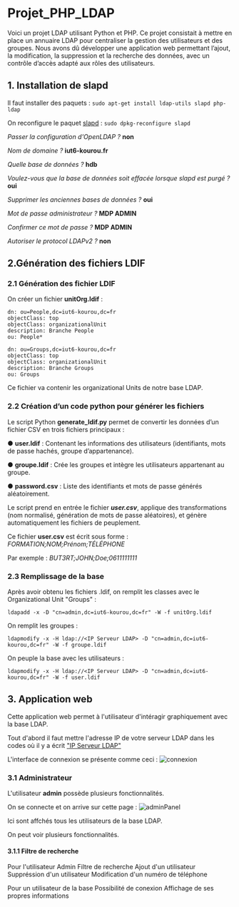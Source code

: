 # Projet_PHP_LDAP

Voici un projet LDAP utilisant Python et PHP. Ce projet consistait à mettre en place un annuaire LDAP pour centraliser la gestion des utilisateurs et des groupes. Nous avons dû développer une application web permettant l’ajout, la modification, la suppression et la recherche des données, avec un contrôle d’accès adapté aux rôles des utilisateurs.

## 1. Installation de slapd

Il faut installer des paquets : ```sudo apt-get install ldap-utils slapd php-ldap```

On reconfigure le paquet <u>slapd</u> : ```sudo dpkg-reconfigure slapd```


*Passer la configuration d'OpenLDAP ?* **non**

*Nom de domaine ?* **iut6-kourou.fr**

*Quelle base de données ?* **hdb**

*Voulez-vous que la base de données soit effacée lorsque
slapd est purgé ?* **oui**

*Supprimer les anciennes bases de données ?* **oui**

*Mot de passe administrateur ?* **MDP ADMIN**

*Confirmer ce mot de passe ?* **MDP ADMIN**

*Autoriser le protocol LDAPv2 ?* **non**

## 2.Génération des fichiers LDIF

### 2.1 Génération des fichier LDIF

On créer un fichier **unitOrg.ldif** :
```
dn: ou=People,dc=iut6-kourou,dc=fr
objectClass: top
objectClass: organizationalUnit
description: Branche People
ou: People*

dn: ou=Groups,dc=iut6-kourou,dc=fr
objectClass: top
objectClass: organizationalUnit
description: Branche Groups
ou: Groups
```
Ce fichier va contenir les organizational Units de notre base LDAP.

### 2.2 Création d’un code python pour générer les fichiers

Le script Python **generate_ldif.py** permet de convertir les données
d’un fichier CSV en trois fichiers principaux :

● **user.ldif** : Contenant les informations des utilisateurs (identifiants, mots de passe hachés, groupe d’appartenance).

● **groupe.ldif** : Crée les groupes et intègre les utilisateurs appartenant au groupe.

● **password.csv** : Liste des identifiants et mots de passe générés aléatoirement.

Le script prend en entrée le fichier ***user.csv***, applique des transformations
(nom normalisé, génération de mots de passe aléatoires), et génère
automatiquement les fichiers de peuplement.

Ce fichier **user.csv** est écrit sous forme : *FORMATION;NOM;Prénom;TÉLÉPHONE*

Par exemple : *BUT3RT;JOHN;Doe;0611111111*

### 2.3 Remplissage de la base

Après avoir obtenu les fichiers .ldif, on remplit les classes avec le Organizational Unit "Groups" : 
```
ldapadd -x -D "cn=admin,dc=iut6-kourou,dc=fr" -W -f unitOrg.ldif
```
On remplit les groupes :
```
ldapmodify -x -H ldap://<IP Serveur LDAP> -D "cn=admin,dc=iut6-kourou,dc=fr" -W -f groupe.ldif
```
On peuple la base avec les utilisateurs : 
```
ldapmodify -x -H ldap://<IP Serveur LDAP> -D "cn=admin,dc=iut6-kourou,dc=fr" -W -f user.ldif
```
## 3. Application web

Cette application web permet à l'utilisateur d'intéragir graphiquement avec la base LDAP.

Tout d'abord il faut mettre l'adresse IP de votre serveur LDAP dans les codes où il y a écrit <u>"IP Serveur LDAP"</u>

L'interface de connexion se présente comme ceci : 
![connexion](https://github.com/user-attachments/assets/7279bc84-6f87-4a86-a009-b64d705730f2)

### 3.1 Administrateur

L'utilisateur **admin** possède plusieurs fonctionnalités.

On se connecte et on arrive sur cette page : 
![adminPanel](https://github.com/user-attachments/assets/d7b83268-faf3-4ca7-9661-fa9cbabe518c)

Ici sont affchés tous les utilisateurs de la base LDAP.

On peut voir plusieurs fonctionnalités.

#### 3.1.1 Filtre de recherche


Pour l'utilisateur Admin
Filtre de recherche 
Ajout d'un utilisateur 
Suppréssion d'un utilisateur
Modification d'un numéro de téléphone

Pour un utilisateur de la base 
Possibilité de conexion 
Affichage de ses propres informations 

